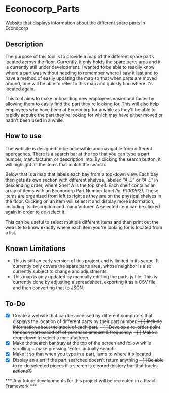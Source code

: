 # Econocorp_Parts
 Website that displays information about the different spare parts in Econocorp

## Description

The purpose of this tool is to provide a map of the different spare parts located across the floor. Currently, it only holds the spare parts area and it is currently still under development. I wanted to be able to readily know where a part was without needing to remember where I saw it last and to have a method of easily updating the map so that when parts are moved around, one will be able to refer to this map and quickly find where it's located again.

This tool aims to make onboarding new employees easier and faster by allowing them to easily find the part they're looking for. This will also help employees who have been at Econocorp for a while as they'll be able to rapidly acquire the part they're looking for which may have either moved or hadn't been used in a while.

## How to use

The website is designed to be accessible and navigable from different approaches. There is a search bar at the top that you can type a part number, manufacturer, or description into. By clicking the search button, it will highlight all the items that match the search. 

Below that is a map that labels each bay from a top-down view. Each bay then gets its own section with different shelves, labeled *"A-D"* or *"A-E"* in descending order, where Shelf A is the top shelf. Each shelf contains an array of items with an Econocorp Part Number label *(ie. P100292)*. These items are organized from left to right as they are on the physical shelves in the floor. Clicking on an item will select it and display more information, including its description and manufacturer. A selected item can be clicked again in order to de-select it.

This can be useful to select multiple different items and then print out the website to know exactly where each item you're looking for is located from a list.

## Known Limitations

- This is still an early version of this project and is limited in its scope. It currently only covers the spare parts area, whose neighbor is also currently subject to change and adjustments.
- This map is only updated by manually editting the parts.js file. This is currently done by adjusting a spreadsheet, exporting it as a CSV file, and then converting that to JSON.

## To-Do

- [x] Create a website that can be accessed by different computers that displays the location of different parts by their part number
~~- [ ] Include information about the stock of each part.~~
~~- [ ] Develop a re-order point for each part based off of purchase amount & frequency.~~
~~- [ ] Make a drop-down to select a manufacturer~~
- [x] Make the search bar stay at the top of the screen and follow while scrolling + make pressing 'Enter' actually search
- [x] Make it so that when you type in a part, jump to where it's located
- [x] Display an alert if the part searched doesn't return anything
~~- [ ] Be able to re-do selected pieces if a search is cleared (history bar that tracks actions?)~~

*** Any future developments for this project will be recreated in a React Framework ***